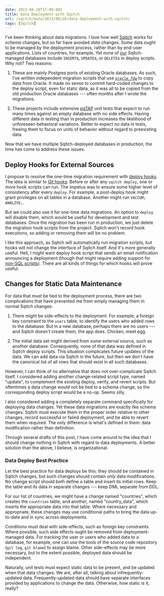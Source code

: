 ```yaml
--- 
date: 2013-08-28T17:09:00Z
title: Data Deployment with Sqitch
url: /sqitch/data/2013/08/28/data-deployment-with-sqitch/
tags: [Sqitch]
---
```


I've been thinking about data migrations. I love how well [Sqitch] works for
*schema* changes, but so far have avoided *data* changes. Some data ought to
be managed by the deployment process, rather than by end-user applications.
Lists of countries, for example. Yet none of [our] Sqitch-managed databases
include `INSERT`s, `UPDATE`s, or `DELETE`s in deploy scripts. Why not? Two
reasons:

1. These are mainly Postgres ports of existing Oracle databases. As such, I've
   written independent migration scripts that use [`oracle_fdw`] to copy data
   from Oracle. It made no sense to commit hard-coded changes to the deploy
   script, even for static data, as it was all to be copied from the old
   production Oracle databases --- often months after I wrote the migrations.

2. These projects include extensive [pgTAP] unit tests that expect to run many
   times against an empty database with no side effects. Having different data
   in testing than in production increases the likelihood of unforeseen
   behavioral variations. Better to expect *no* data in tests, freeing them to
   focus on units of behavior without regard to preexisting data.

Now that we have multiple Sqitch-deployed databases in production, the time
has come to address these issues.

Deploy Hooks for External Sources
---------------------------------

I propose to resolve the one-time migration requirement with [deploy hooks].
The idea is similar to [Git hooks]: Before or after any `sqitch deploy`, one
or more hook scripts can run. The impetus was to ensure some higher level of
consistency after every `deploy`. For example, a post-deploy hook might grant
privileges on all tables in a database. Another might run `VACCUM; ANALZYE;`.

But we could also use it for one-time data migrations. An option to `deploy`
will disable them, which would be useful for development and test databases.
Once the migration has been run in production, we just delete the migration
hook scripts from the project. Sqitch won't record hook executions, so adding
or removing them will be no problem.

I like this approach, as Sqitch will automatically run migration scripts, but
hooks will not change the interface of Sqitch itself. And it's more generally
useful. Hell, I might want deploy hook script that sends an email notification
announcing a deployment (though that might require adding support for
[non-SQL scripts]). There are all kinds of things for which hooks will prove
useful.

Changes for Static Data Maintenance
-----------------------------------

For data that must be tied to the deployment process, there are two
complications that have prevented me from simply managing them in normal
Sqitch changes:

1. There might be side-effects to the deployment. For example, a foreign key
   constraint to the `users` table, to identify the users who added rows to
   the database. But in a new database, perhaps there are no users --- and
   Sqitch doesn't create them, the app does. Chicken, meet egg.

2. The initial data set might derived from some external source, such as
   another database. Consequently, none of that data was defined in Sqitch
   deploy scripts. This situation complicates future updates of the data. We
   can add data via Sqitch in the future, but then we don't have the canonical
   list of all rows that should exist in all such databases.

However, I can think of no alternative that does not over-complicate Sqitch
itself. I considered adding another change-related script type, named
"update", to complement the existing deploy, verify, and revert scripts. But
oftentimes a data change would not be tied to a schema change, so the
corresponding deploy script would be a no-op. Seems silly.

I also considered adding a completely separate command specifically for
deploying data changes. Yet these data migrations are exactly like schema
changes: Sqitch must execute them in the proper order relative to other
changes, record successful or failed deployment, and be able to revert them
when required. The only difference is what's defined in them: data
modification rather than definition.

Through several drafts of this post, I have come around to the idea that I
should change nothing in Sqitch with regard to data deployments. A better
solution than the above, I believe, is organizational.

### Data Deploy Best Practice ###

Let the best practice for data deploys be this: they should be contained in
Sqitch changes, but such changes should contain *only* data modifications. No
change script should both define a table and insert its initial rows. Keep the
table and its data in separate changes --- keep DML separate from DDL.

For our list of countries, we might have a change named "countries", which
creates the `countries` table, and another, named "country_data", which
inserts the appropriate data into that table. Where necessary and appropriate,
these changes may use conditional paths to bring the data up-to-date and in
sync across deployments.

Conditions must deal with side-effects, such as foreign key constraints. Where
possible, such side effects ought be removed from deployment-managed data. For
tracking the user or users who added data to a database, for example, one can
use the tools of the source code repository (`git log`, `git blame`) to assign
blame. Other side-effects may be more necessary, but to the extent possible,
deployed data should be independent.

Naturally, unit tests must expect static data to be present, and be updated
when that data changes. We are, after all, talking about infrequently-updated
data. Frequently-updated data should have separate interfaces provided by
applications to change the data. Otherwise, how static is it, really?

[Sqitch]: http://sqitch.org/
[our]: http://iovation.com/
[`oracle_fdw`]: http://pgxn.org/extension/oracle_fdw
[pgTAP]: http://pgtap.org/
[deploy hooks]: https://github.com/theory/sqitch/issues/96
[Git hooks]: http://git-scm.com/docs/githooks
[non-SQL scripts]: https://github.com/theory/sqitch/issues/1

